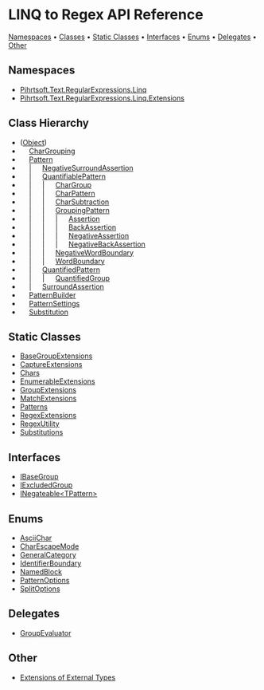 # LINQ to Regex API Reference

[Namespaces](#namespaces) &#x2022; [Classes](#classes) &#x2022; [Static Classes](#static-classes) &#x2022; [Interfaces](#interfaces) &#x2022; [Enums](#enums) &#x2022; [Delegates](#delegates) &#x2022; [Other](#other)

## Namespaces

* [Pihrtsoft.Text.RegularExpressions.Linq](Pihrtsoft/Text/RegularExpressions/Linq/README.md)
* [Pihrtsoft.Text.RegularExpressions.Linq.Extensions](Pihrtsoft/Text/RegularExpressions/Linq/Extensions/README.md)

## Class Hierarchy

* \([Object](https://docs.microsoft.com/en-us/dotnet/api/system.object)\)
* &emsp; [CharGrouping](Pihrtsoft/Text/RegularExpressions/Linq/CharGrouping/README.md)
* &emsp; [Pattern](Pihrtsoft/Text/RegularExpressions/Linq/Pattern/README.md)
* &emsp; \| &emsp; [NegativeSurroundAssertion](Pihrtsoft/Text/RegularExpressions/Linq/NegativeSurroundAssertion/README.md)
* &emsp; \| &emsp; [QuantifiablePattern](Pihrtsoft/Text/RegularExpressions/Linq/QuantifiablePattern/README.md)
* &emsp; \| &emsp; \| &emsp; [CharGroup](Pihrtsoft/Text/RegularExpressions/Linq/CharGroup/README.md)
* &emsp; \| &emsp; \| &emsp; [CharPattern](Pihrtsoft/Text/RegularExpressions/Linq/CharPattern/README.md)
* &emsp; \| &emsp; \| &emsp; [CharSubtraction](Pihrtsoft/Text/RegularExpressions/Linq/CharSubtraction/README.md)
* &emsp; \| &emsp; \| &emsp; [GroupingPattern](Pihrtsoft/Text/RegularExpressions/Linq/GroupingPattern/README.md)
* &emsp; \| &emsp; \| &emsp; \| &emsp; [Assertion](Pihrtsoft/Text/RegularExpressions/Linq/Assertion/README.md)
* &emsp; \| &emsp; \| &emsp; \| &emsp; [BackAssertion](Pihrtsoft/Text/RegularExpressions/Linq/BackAssertion/README.md)
* &emsp; \| &emsp; \| &emsp; \| &emsp; [NegativeAssertion](Pihrtsoft/Text/RegularExpressions/Linq/NegativeAssertion/README.md)
* &emsp; \| &emsp; \| &emsp; \| &emsp; [NegativeBackAssertion](Pihrtsoft/Text/RegularExpressions/Linq/NegativeBackAssertion/README.md)
* &emsp; \| &emsp; \| &emsp; [NegativeWordBoundary](Pihrtsoft/Text/RegularExpressions/Linq/NegativeWordBoundary/README.md)
* &emsp; \| &emsp; \| &emsp; [WordBoundary](Pihrtsoft/Text/RegularExpressions/Linq/WordBoundary/README.md)
* &emsp; \| &emsp; [QuantifiedPattern](Pihrtsoft/Text/RegularExpressions/Linq/QuantifiedPattern/README.md)
* &emsp; \| &emsp; \| &emsp; [QuantifiedGroup](Pihrtsoft/Text/RegularExpressions/Linq/QuantifiedGroup/README.md)
* &emsp; \| &emsp; [SurroundAssertion](Pihrtsoft/Text/RegularExpressions/Linq/SurroundAssertion/README.md)
* &emsp; [PatternBuilder](Pihrtsoft/Text/RegularExpressions/Linq/PatternBuilder/README.md)
* &emsp; [PatternSettings](Pihrtsoft/Text/RegularExpressions/Linq/PatternSettings/README.md)
* &emsp; [Substitution](Pihrtsoft/Text/RegularExpressions/Linq/Substitution/README.md)

## Static Classes

* [BaseGroupExtensions](Pihrtsoft/Text/RegularExpressions/Linq/BaseGroupExtensions/README.md)
* [CaptureExtensions](Pihrtsoft/Text/RegularExpressions/Linq/Extensions/CaptureExtensions/README.md)
* [Chars](Pihrtsoft/Text/RegularExpressions/Linq/Chars/README.md)
* [EnumerableExtensions](Pihrtsoft/Text/RegularExpressions/Linq/Extensions/EnumerableExtensions/README.md)
* [GroupExtensions](Pihrtsoft/Text/RegularExpressions/Linq/Extensions/GroupExtensions/README.md)
* [MatchExtensions](Pihrtsoft/Text/RegularExpressions/Linq/Extensions/MatchExtensions/README.md)
* [Patterns](Pihrtsoft/Text/RegularExpressions/Linq/Patterns/README.md)
* [RegexExtensions](Pihrtsoft/Text/RegularExpressions/Linq/Extensions/RegexExtensions/README.md)
* [RegexUtility](Pihrtsoft/Text/RegularExpressions/Linq/RegexUtility/README.md)
* [Substitutions](Pihrtsoft/Text/RegularExpressions/Linq/Substitutions/README.md)

## Interfaces

* [IBaseGroup](Pihrtsoft/Text/RegularExpressions/Linq/IBaseGroup/README.md)
* [IExcludedGroup](Pihrtsoft/Text/RegularExpressions/Linq/IExcludedGroup/README.md)
* [INegateable\<TPattern>](Pihrtsoft/Text/RegularExpressions/Linq/INegateable-1/README.md)

## Enums

* [AsciiChar](Pihrtsoft/Text/RegularExpressions/Linq/AsciiChar/README.md)
* [CharEscapeMode](Pihrtsoft/Text/RegularExpressions/Linq/CharEscapeMode/README.md)
* [GeneralCategory](Pihrtsoft/Text/RegularExpressions/Linq/GeneralCategory/README.md)
* [IdentifierBoundary](Pihrtsoft/Text/RegularExpressions/Linq/IdentifierBoundary/README.md)
* [NamedBlock](Pihrtsoft/Text/RegularExpressions/Linq/NamedBlock/README.md)
* [PatternOptions](Pihrtsoft/Text/RegularExpressions/Linq/PatternOptions/README.md)
* [SplitOptions](Pihrtsoft/Text/RegularExpressions/Linq/SplitOptions/README.md)

## Delegates

* [GroupEvaluator](Pihrtsoft/Text/RegularExpressions/Linq/GroupEvaluator/README.md)

## Other

* [Extensions of External Types](_Extensions.md)

